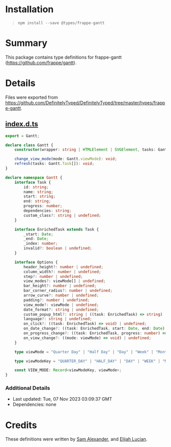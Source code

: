 # Installation
> `npm install --save @types/frappe-gantt`

# Summary
This package contains type definitions for frappe-gantt (https://github.com/frappe/gantt).

# Details
Files were exported from https://github.com/DefinitelyTyped/DefinitelyTyped/tree/master/types/frappe-gantt.
## [index.d.ts](https://github.com/DefinitelyTyped/DefinitelyTyped/tree/master/types/frappe-gantt/index.d.ts)
````ts
export = Gantt;

declare class Gantt {
    constructor(wrapper: string | HTMLElement | SVGElement, tasks: Gantt.Task[], options?: Gantt.Options);

    change_view_mode(mode: Gantt.viewMode): void;
    refresh(tasks: Gantt.Task[]): void;
}

declare namespace Gantt {
    interface Task {
        id: string;
        name: string;
        start: string;
        end: string;
        progress: number;
        dependencies: string;
        custom_class?: string | undefined;
    }

    interface EnrichedTask extends Task {
        _start: Date;
        _end: Date;
        _index: number;
        invalid?: boolean | undefined;
    }

    interface Options {
        header_height?: number | undefined;
        column_width?: number | undefined;
        step?: number | undefined;
        view_modes?: viewMode[] | undefined;
        bar_height?: number | undefined;
        bar_corner_radius?: number | undefined;
        arrow_curve?: number | undefined;
        padding?: number | undefined;
        view_mode?: viewMode | undefined;
        date_format?: string | undefined;
        custom_popup_html?: string | ((task: EnrichedTask) => string) | undefined;
        language?: string | undefined;
        on_click?: ((task: EnrichedTask) => void) | undefined;
        on_date_change?: ((task: EnrichedTask, start: Date, end: Date) => void) | undefined;
        on_progress_change?: ((task: EnrichedTask, progress: number) => void) | undefined;
        on_view_change?: ((mode: viewMode) => void) | undefined;
    }

    type viewMode = "Quarter Day" | "Half Day" | "Day" | "Week" | "Month" | "Year";

    type viewModeKey = "QUARTER_DAY" | "HALF_DAY" | "DAY" | "WEEK" | "MONTH" | "YEAR";

    const VIEW_MODE: Record<viewModeKey, viewMode>;
}

````

### Additional Details
 * Last updated: Tue, 07 Nov 2023 03:09:37 GMT
 * Dependencies: none

# Credits
These definitions were written by [Sam Alexander](https://github.com/samalexander), and [Elijah Lucian](https://github.com/eli7vh).
